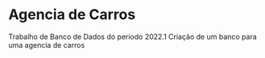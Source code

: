 # Agencia de Carros

Trabalho de Banco de Dados do período 2022.1
Criação de um banco para uma agencia de carros
